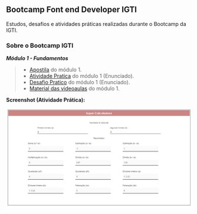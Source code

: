 ## Bootcamp Font end Developer IGTI

Estudos, desafios e atividades práticas realizadas durante o Bootcamp da IGTI.

### Sobre o Bootcamp IGTI

**_Módulo 1 - Fundamentos_**

> - [Apostila](https://drive.google.com/file/d/1dwTGBVSNEy7TQLMuYC9QJnZEJuWXkvSl/view?usp=sharing) do módulo 1.<br/> 
> - [Atividade Pratica](https://drive.google.com/file/d/1Mma-dpwMZTo_YqmhZV8WOm5gpcKEg_0h/view?usp=sharing) do módulo 1 (Enunciado).<br/> 
> - [Desafio Pratico](https://drive.google.com/file/d/1u-MGtgVmJ-xjX1IslvB8xRkOPCvI5hM7/view?usp=sharing) do módulo 1 (Enunciado).<br/> 
> - [Material das videoaulas](https://drive.google.com/file/d/1HTZllONZZTqr3HYxioscD_JCidDOAlFD/view?usp=sharing) do módulo 1.<br/>

**Screenshot (Atividade Prática):**

<img src="./Fundamentos/Parte1/Atividade Pratica/img/SuperCalculadoraScreenshot.jpeg" alt="Screenshot da aplicação" width="700">
